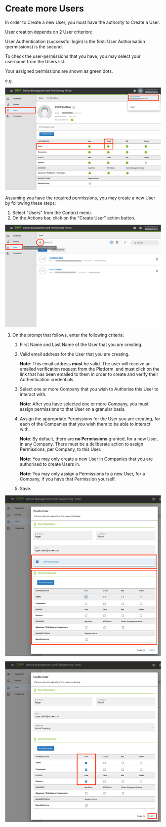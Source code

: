 # Create more Users

In order to Create a new User, you must have the authority to Create a User. 

User creation depends on 2 User criterion: 

User Authentication (successful login) is the first: User Authorisation (permissions) is the second. 

To check the user-permissions that you have, you may select your username from the Users list.

Your assigned permissions are shown as green dots.

e.g. 

![permissions](/images/tutorials/new_users/01_permissions.png)

Assuming you have the required permissions, you may create a new User by following these steps: 

1. Select "Users" from the Context menu. 
2. On the Actions bar, click on the "Create User" action button.

![create](/images/tutorials/new_users/02_createUser.png)

3. On the prompt that follows, enter the following criteria: 

   1. First Name and Last Name of the User that you are creating. 

   2. Valid email address for the User that you are creating. 

      **Note**: This email address **must** be valid. The user will receive an emailed verification request from the Platform, and must click on the link that has been emailed to them in order to create and verify their Authentication credentials.

   3. Select one or more Company that you wish to Authorise this User to interact with.

      **Note**: After you have selected one or more Company, you must assign permissions to that User on a granular basis.

   4. Assign the appropriate Permissions for the User you are creating, for each of the Companies that you wish them to be able to interact with. 

      **Note**: By default, there are **no Permissions** granted, for a new User, in any Company. There must be a deliberate action to assign Permissions, per Company, to this User. 
   
      **Note**: You may only create a new User in Companies that you are authorised to create Users in.
   
      **Note**: You may only assign a Permissions to a new User, for a Company, if you have that Permission yourself. 
   
   5. Save.

![createUser1](/images/tutorials/new_users/03_createUserForm.png)



![createUser2](/images/tutorials/new_users/04_createUserForm2.png)